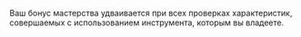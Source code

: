 Ваш бонус мастерства удваивается при всех проверках характеристик, совершаемых с использованием инструмента, которым вы владеете.
